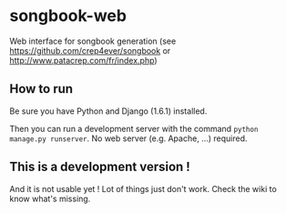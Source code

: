 songbook-web
============

Web interface for songbook generation (see https://github.com/crep4ever/songbook or http://www.patacrep.com/fr/index.php)

## How to run

Be sure you have Python and Django (1.6.1) installed.

Then you can run a development server with the command `python manage.py runserver`. No web server (e.g. Apache, ...) required.

## This is a development version !

And it is not usable yet ! Lot of things just don't work. Check the wiki to know what's missing.

